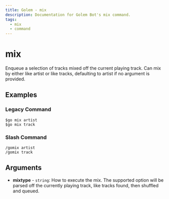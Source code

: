 ```yaml
---
title: Golem - mix
description: Documentation for Golem Bot's mix command.
tags:
  - mix
  - command
---
```


# mix <badge text="LastFm" type="lastfm-badge" />

Enqueue a selection of tracks mixed off the current playing track. Can mix by either like artist or like tracks, defaulting to artist if no argument is provided.

## Examples

### Legacy Command

```
$go mix artist
$go mix track
```

### Slash Command

```
/gomix artist
/gomix track
```

## Arguments
- **mixtype** - `string`: How to execute the mix. The supported option will be parsed off the currently playing track, like tracks found, then shuffled and queued.


